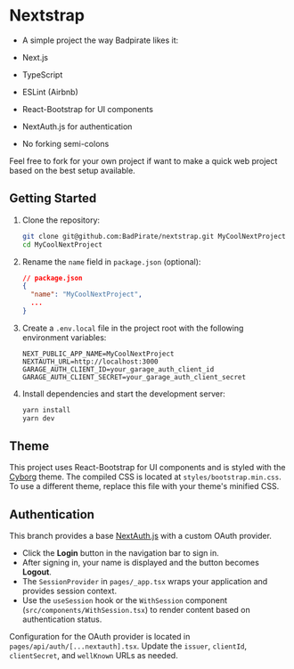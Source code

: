 # Nextstrap

- A simple project the way Badpirate likes it:

- Next.js
- TypeScript
- ESLint (Airbnb)
- React-Bootstrap for UI components
- NextAuth.js for authentication
- No forking semi-colons

Feel free to fork for your own project if want to make a quick web project based on the best setup available.

## Getting Started

1. Clone the repository:

   ```bash
   git clone git@github.com:BadPirate/nextstrap.git MyCoolNextProject
   cd MyCoolNextProject
   ```

2. Rename the `name` field in `package.json` (optional):

   ```json
   // package.json
   {
     "name": "MyCoolNextProject",
     ...
   }
   ```

3. Create a `.env.local` file in the project root with the following environment variables:

   ```
   NEXT_PUBLIC_APP_NAME=MyCoolNextProject
   NEXTAUTH_URL=http://localhost:3000
   GARAGE_AUTH_CLIENT_ID=your_garage_auth_client_id
   GARAGE_AUTH_CLIENT_SECRET=your_garage_auth_client_secret
   ```

4. Install dependencies and start the development server:

   ```bash
   yarn install
   yarn dev
   ```

## Theme

This project uses React-Bootstrap for UI components and is styled with the [Cyborg](https://bootswatch.com/cyborg/) theme. The compiled CSS is located at `styles/bootstrap.min.css`. To use a different theme, replace this file with your theme's minified CSS.
 
## Authentication
 
This branch provides a base [NextAuth.js](https://next-auth.js.org/) with a custom OAuth provider.
 
- Click the **Login** button in the navigation bar to sign in.
- After signing in, your name is displayed and the button becomes **Logout**.
- The `SessionProvider` in `pages/_app.tsx` wraps your application and provides session context.
- Use the `useSession` hook or the `WithSession` component (`src/components/WithSession.tsx`) to render content based on authentication status.
 
Configuration for the OAuth provider is located in `pages/api/auth/[...nextauth].tsx`. Update the `issuer`, `clientId`, `clientSecret`, and `wellKnown` URLs as needed.